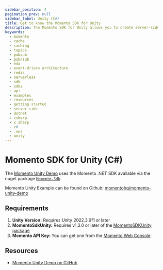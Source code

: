```yaml
---
sidebar_position: 4
pagination_prev: null
sidebar_label: Unity (C#)
title: Get to know the Momento SDK for Unity 
description: The Momento SDK for Unity allows you to create server-side applications in Unity, and take advantage of Momento's caching and pub-sub features. Find resources and examples here!
keywords:
  - momento
  - cache
  - caching
  - topics
  - pubsub
  - pub/sub
  - eda
  - event-driven architecture
  - redis
  - serverless
  - sdk
  - sdks
  - api
  - examples
  - resources
  - getting started
  - server-side
  - dotnet
  - csharp
  - c sharp
  - c#
  - .net
  - unity
---
```


# Momento SDK for Unity (C#)
The [Momento Unity Demo](https://github.com/momentohq/momento-unity-demo) uses the Momento .NET SDK available via the nuget package [`Momento.Sdk`](https://www.nuget.org/packages/Momento.Sdk).

Momento Unity Example can be found on Github: [momentohq/momento-unity-demo](https://github.com/momentohq/momento-unity-demo)

## Requirements
1. **Unity Version:** Requires Unity 2022.3.9f1 or later
2. **MomentoSdkUnity:** Requires v1.3.0 or later of the [MomentoSDKUnity package](https://github.com/momentohq/client-sdk-dotnet/releases)
3. **Momento API Key:** You can get one from the [Momento Web Console](https://console.gomomento.com/).

## Resources
- [Momento Unity Demo on GitHub](https://github.com/momentohq/momento-unity-demo)
